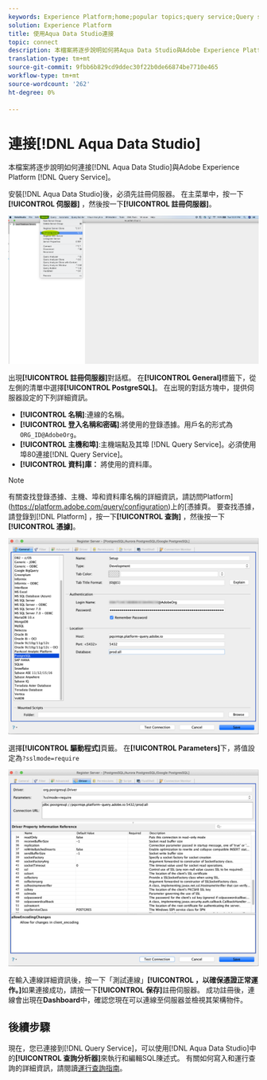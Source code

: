 ```yaml
---
keywords: Experience Platform;home;popular topics;query service;Query service;Aqua Data Studio;Aqua data studio;connect to query service;
solution: Experience Platform
title: 使用Aqua Data Studio連接
topic: connect
description: 本檔案將逐步說明如何將Aqua Data Studio與Adobe Experience Platform Query Service連結。
translation-type: tm+mt
source-git-commit: 9fbb6b829cd9ddec30f22b0de66874be7710e465
workflow-type: tm+mt
source-wordcount: '262'
ht-degree: 0%

---
```



# 連接[!DNL Aqua Data Studio]

本檔案將逐步說明如何連接[!DNL Aqua Data Studio]與Adobe Experience Platform [!DNL Query Service]。

安裝[!DNL Aqua Data Studio]後，必須先註冊伺服器。 在主菜單中，按一下&#x200B;**[!UICONTROL 伺服器]** ，然後按一下&#x200B;**[!UICONTROL 註冊伺服器]**。

![](../images/clients/aqua-data-studio/register-server.png)

出現&#x200B;**[!UICONTROL 註冊伺服器]**&#x200B;對話框。 在&#x200B;**[!UICONTROL General]**&#x200B;標籤下，從左側的清單中選擇&#x200B;**[!UICONTROL PostgreSQL]**。 在出現的對話方塊中，提供伺服器設定的下列詳細資訊。

- **[!UICONTROL 名稱]**:連線的名稱。
- **[!UICONTROL 登入名稱和密碼]**:將使用的登錄憑據。用戶名的形式為`ORG_ID@AdobeOrg`。
- **[!UICONTROL 主機和埠]**:主機端點及其埠 [!DNL Query Service]。必須使用埠80連接[!DNL Query Service]。
- **[!UICONTROL 資料]庫：** 將使用的資料庫。

>[!NOTE]
>
>有關查找登錄憑據、主機、埠和資料庫名稱的詳細資訊，請訪問Platform](https://platform.adobe.com/query/configuration)上的[憑據頁。 要查找憑據，請登錄到[!DNL Platform] ，按一下&#x200B;**[!UICONTROL 查詢]** ，然後按一下&#x200B;**[!UICONTROL 憑據]**。

![](../images/clients/aqua-data-studio/register-server-general-tab.png)

選擇&#x200B;**[!UICONTROL 驅動程式]**&#x200B;頁籤。 在&#x200B;**[!UICONTROL Parameters]**&#x200B;下，將值設定為`?sslmode=require`

![](../images/clients/aqua-data-studio/register-server-driver-tab.png)

在輸入連線詳細資訊後，按一下「測試連線」**[!UICONTROL ，以確保憑證正常運作。]**&#x200B;如果連接成功，請按一下&#x200B;**[!UICONTROL 保存]**&#x200B;註冊伺服器。 成功註冊後，連線會出現在&#x200B;**Dashboard**&#x200B;中，確認您現在可以連線至伺服器並檢視其架構物件。

## 後續步驟

現在，您已連接到[!DNL Query Service]，可以使用[!DNL Aqua Data Studio]中的&#x200B;**[!UICONTROL 查詢分析器]**&#x200B;來執行和編輯SQL陳述式。 有關如何寫入和運行查詢的詳細資訊，請閱讀[運行查詢指南](../best-practices/writing-queries.md)。